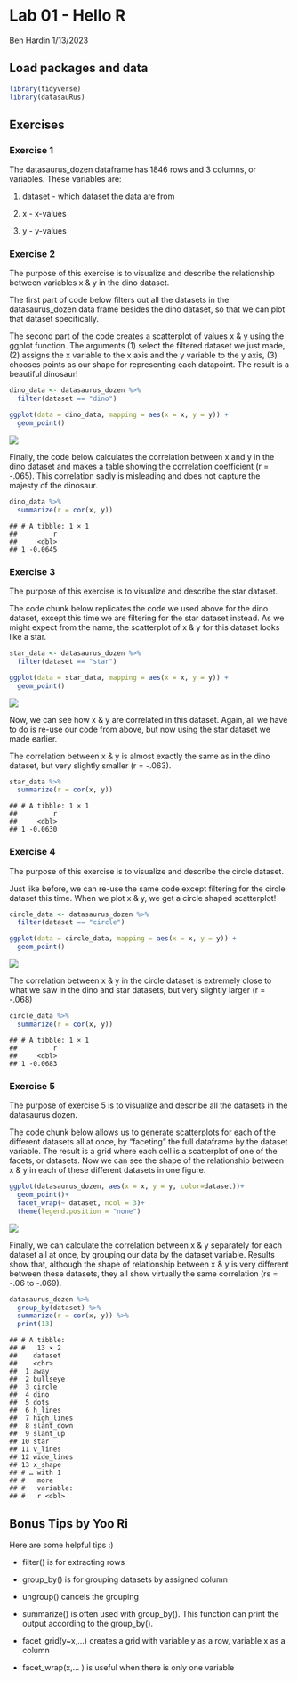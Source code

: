 Lab 01 - Hello R
================
Ben Hardin
1/13/2023

## Load packages and data

``` r
library(tidyverse) 
library(datasauRus)
```

## Exercises

### Exercise 1

The datasaurus_dozen dataframe has 1846 rows and 3 columns, or
variables. These variables are:

1.  dataset - which dataset the data are from

2.  x - x-values

3.  y - y-values

### Exercise 2

The purpose of this exercise is to visualize and describe the
relationship between variables x & y in the dino dataset.

The first part of code below filters out all the datasets in the
datasaurus_dozen data frame besides the dino dataset, so that we can
plot that dataset specifically.

The second part of the code creates a scatterplot of values x & y using
the ggplot function. The arguments (1) select the filtered dataset we
just made, (2) assigns the x variable to the x axis and the y variable
to the y axis, (3) chooses points as our shape for representing each
datapoint. The result is a beautiful dinosaur!

``` r
dino_data <- datasaurus_dozen %>%
  filter(dataset == "dino")

ggplot(data = dino_data, mapping = aes(x = x, y = y)) +
  geom_point()
```

![](lab-01-hello-r_files/figure-gfm/plot-dino-1.png)<!-- -->

Finally, the code below calculates the correlation between x and y in
the dino dataset and makes a table showing the correlation coefficient
(r = -.065). This correlation sadly is misleading and does not capture
the majesty of the dinosaur.

``` r
dino_data %>%
  summarize(r = cor(x, y))
```

    ## # A tibble: 1 × 1
    ##         r
    ##     <dbl>
    ## 1 -0.0645

### Exercise 3

The purpose of this exercise is to visualize and describe the star
dataset.

The code chunk below replicates the code we used above for the dino
dataset, except this time we are filtering for the star dataset instead.
As we might expect from the name, the scatterplot of x & y for this
dataset looks like a star.

``` r
star_data <- datasaurus_dozen %>%
  filter(dataset == "star")

ggplot(data = star_data, mapping = aes(x = x, y = y)) +
  geom_point()
```

![](lab-01-hello-r_files/figure-gfm/plot-star-1.png)<!-- -->

Now, we can see how x & y are correlated in this dataset. Again, all we
have to do is re-use our code from above, but now using the star dataset
we made earlier.

The correlation between x & y is almost exactly the same as in the dino
dataset, but very slightly smaller (r = -.063).

``` r
star_data %>%
  summarize(r = cor(x, y))
```

    ## # A tibble: 1 × 1
    ##         r
    ##     <dbl>
    ## 1 -0.0630

### Exercise 4

The purpose of this exercise is to visualize and describe the circle
dataset.

Just like before, we can re-use the same code except filtering for the
circle dataset this time. When we plot x & y, we get a circle shaped
scatterplot!

``` r
circle_data <- datasaurus_dozen %>%
  filter(dataset == "circle")

ggplot(data = circle_data, mapping = aes(x = x, y = y)) +
  geom_point()
```

![](lab-01-hello-r_files/figure-gfm/plot_circle-1.png)<!-- -->

The correlation between x & y in the circle dataset is extremely close
to what we saw in the dino and star datasets, but very slightly larger
(r = -.068)

``` r
circle_data %>%
  summarize(r = cor(x, y))
```

    ## # A tibble: 1 × 1
    ##         r
    ##     <dbl>
    ## 1 -0.0683

### Exercise 5

The purpose of exercise 5 is to visualize and describe all the datasets
in the datasaurus dozen.

The code chunk below allows us to generate scatterplots for each of the
different datasets all at once, by “faceting” the full dataframe by the
dataset variable. The result is a grid where each cell is a scatterplot
of one of the facets, or datasets. Now we can see the shape of the
relationship between x & y in each of these different datasets in one
figure.

``` r
ggplot(datasaurus_dozen, aes(x = x, y = y, color=dataset))+
  geom_point()+
  facet_wrap(~ dataset, ncol = 3)+
  theme(legend.position = "none")
```

![](lab-01-hello-r_files/figure-gfm/plot_all-1.png)<!-- -->

Finally, we can calculate the correlation between x & y separately for
each dataset all at once, by grouping our data by the dataset variable.
Results show that, although the shape of relationship between x & y is
very different between these datasets, they all show virtually the same
correlation (rs = -.06 to -.069).

``` r
datasaurus_dozen %>%
  group_by(dataset) %>%
  summarize(r = cor(x, y)) %>%
  print(13)
```

    ## # A tibble:
    ## #   13 × 2
    ##    dataset   
    ##    <chr>     
    ##  1 away      
    ##  2 bullseye  
    ##  3 circle    
    ##  4 dino      
    ##  5 dots      
    ##  6 h_lines   
    ##  7 high_lines
    ##  8 slant_down
    ##  9 slant_up  
    ## 10 star      
    ## 11 v_lines   
    ## 12 wide_lines
    ## 13 x_shape   
    ## # … with 1
    ## #   more
    ## #   variable:
    ## #   r <dbl>

## Bonus Tips by Yoo Ri

Here are some helpful tips :)

- filter() is for extracting rows

- group_by() is for grouping datasets by assigned column

- ungroup() cancels the grouping

- summarize() is often used with group_by(). This function can print the
  output according to the group_by().

- facet_grid(y\~x,…) creates a grid with variable y as a row, variable x
  as a column  

- facet_wrap(x,… ) is useful when there is only one variable
